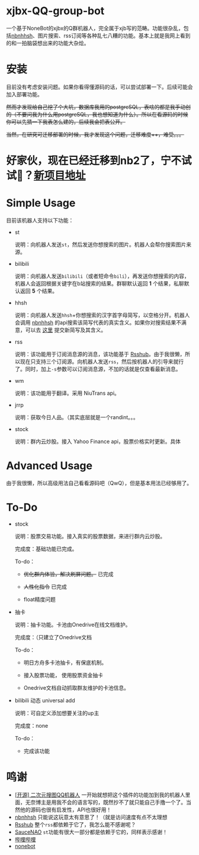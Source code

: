 # xjbx-QQ-group-bot
一个基于NoneBot的xjbx的Q群机器人，完全属于xjb写的范畴。功能很杂乱，包括[nbnhhsh](https://github.com/itorr/nbnhhsh?files=1)、图片搜索、rss订阅等各种乱七八糟的功能。基本上就是我网上看到的和一拍脑袋想出来的功能大杂烩。

# 安装

目前没有考虑安装问题。如果你看得懂源码的话，可以尝试部署一下。后续可能会加入部署功能。

~~然而才发现给自己挖了个大坑，数据库我用的postgreSQL，表啥的都是我手动创的（不要问我为什么用postgreSQL，我也想知道为什么）。所以在看源码的时候你可以先猜一下我表怎么建的，后续我会把表公开。~~

~~当然，在研究可迁移部署的时候，我才发现这个问题，迁移难度++，难受。。。~~

# 好家伙，现在已经迁移到nb2了，宁不试试🐎？[新项目地址](https://github.com/Pzzzzz5142/Pbot)

# Simple Usage

目前该机器人支持以下功能：

+ st

    说明：向机器人发送`st`，然后发送你想搜索的图片。机器人会帮你搜索图片来源。

+ bilibili

    说明：向机器人发送`bilibili`（或者短命令`bili`），再发送你想搜索的内容，机器人会返回根据关键字在b站搜索的结果。群聊默认返回 **1** 个结果，私聊默认返回 **5** 个结果。

+ hhsh

    说明：向机器人发送`hhsh`+你想搜索的汉字首字母简写，以空格分开。机器人会调用 [nbnhhsh](https://github.com/itorr/nbnhhsh) 的api搜索该简写代表的真实含义。如果你对搜索结果不满意，可以去 [这里](https://lab.magiconch.com/nbnhhsh/) 提交新简写及其含义。

+ rss

    说明：该功能用于订阅消息源的消息，该功能基于 [Rsshub](https://github.com/DIYgod/RSSHub)。由于我很懒，所以现在只支持三个订阅源。向机器人发送`rss`，然后按机器人的引导来就行了。同时，加上`-s`参数可以订阅消息源，不加的话就是仅查看最新消息。

+ wm

    说明：该功能用于翻译。采用 NiuTrans api。

+ jrrp

    说明：获取今日人品。（其实底层就是一个randint。。。

+ stock

    说明：群内云炒股。接入 Yahoo Finance api，股票价格实时更新。具体

# Advanced Usage    

由于我很懒，所以高级用法自己看看源码吧（QwQ），但是基本用法已经够用了。

# To-Do

+ stock

    说明：股票交易功能。接入真实的股票数据，来进行群内云炒股。
    
    完成度：基础功能已完成。
    
    To-do：
        
    + ~~优化群内体验，解决刷屏问题。~~ 已完成
    
    + ~~人性化指令~~ 已完成
    
    + float精度问题
   
+ 抽卡

    说明：抽卡功能。卡池由Onedrive在线文档维护。
    
    完成度：（只建立了Onedrive文档
    
    To-do：
    
    + 明日方舟多卡池抽卡，有保底机制。
        
    + 接入股票功能， 使用股票资金抽卡
        
    + Onedrive文档自动抓取群友维护的卡池信息。

+ bilibili 动态 universal add

    说明：可自定义添加想要关注的up主

    完成度：none

    To-do：

    + 完成该功能

# 鸣谢

+ [[开源] 二次元搜图QQ机器人](https://github.com/Tsuk1ko/CQ-picfinder-robot) 一开始就想把这个插件的功能加到我的机器人里面，无奈博主是用我不会的语言写的，既然抄不了就只能自己手撸一个了。当然他的源码也很有启发性，API也很好用！
+ [nbnhhsh](https://github.com/itorr/nbnhhsh) 只能说这玩意太有意思了！（就是访问速度有点不太理想
+ [Rsshub](https://github.com/DIYgod/RSSHub) 整个`rss`都依赖于它了，我怎么能不感谢呢？
+ [SauceNAO](https://saucenao.com) `st`功能有很大一部分都是依赖于它的，同样表示感谢！
+ [哔哩哔哩](https://www.bilibili.com)
+ [nonebot](https://github.com/nonebot/nonebot)
